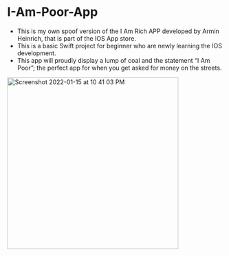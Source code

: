 # I-Am-Poor-App

* This is my own spoof version of the I Am Rich APP developed by Armin Heinrich, that is part of the IOS App store.
* This is a basic Swift project for beginner who are newly learning the IOS development.
* This app will proudly display a lump of coal and the statement “I Am Poor”; the perfect app for when you get asked for money on the streets.


<img width="398" alt="Screenshot 2022-01-15 at 10 41 03 PM" src="https://user-images.githubusercontent.com/48551351/149630927-08536c71-04ed-47a6-b3e2-727e55859ea4.png">
